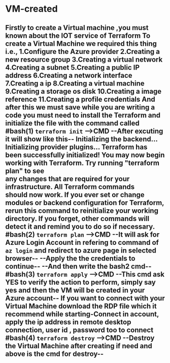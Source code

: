 # VM-created
Firstly to create a Virtual machine ,you must known about the IOT service of Terraform
To create a Virtual Machine we required this thing i.e.,
1.Configure the Azure provider
2.Creating a new resource group
3.Creating a virtual network
4.Creating a subnet
5.Creating a public IP address
6.Creating a network interface
7.Creating a ip
8.Creating a virtual machine
9.Creating a storage os disk
10.Creating a image reference
11.Creating a profile credentials
And after this we must save
while you are writing a code you must need to install the Terraform and initialize the file with the command called
#bash(1) 
  `terraform init`  -->CMD
--After excuting it will show like this--
Initializing the backend...
Initializing provider plugins...
Terraform has been successfully initialized!
You may now begin working with Terraform. Try running "terraform plan" to see  
any changes that are required for your infrastructure. All Terraform commands  
should now work.
If you ever set or change modules or backend configuration for Terraform,      
rerun this command to reinitialize your working directory. If you forget, other
commands will detect it and remind you to do so if necessary.
#bash(2)
  `terraform plan`  -->CMD
--It will ask for Azure Login Account in refering to command of `az login` and redirect to azure page in selected browser--
--Apply the the credentials to continue--
--And then write the bash2 cmd--
#bash(3)
  `terraform apply`  -->CMD
 --This cmd ask YES to verify the action to perform, simply say yes and then the VM will be created in your Azure account--
If you want to connect with your Virtual Machine download the RDP file which it recommend while starting-Connect in account,
apply the ip address in remote desktop connection, user id , password too to connect 
#bash(4)
  `terraform destroy` -->CMD
--Destroy the Virtual Machine after creating if need and above is the cmd for destroy--
------------------------------------------------------------------------------------------------------
